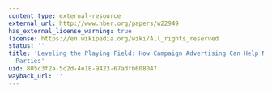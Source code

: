 ```yaml
---
content_type: external-resource
external_url: http://www.nber.org/papers/w22949
has_external_license_warning: true
license: https://en.wikipedia.org/wiki/All_rights_reserved
status: ''
title: 'Leveling the Playing Field: How Campaign Advertising Can Help Non-Dominant
  Parties'
uid: 805c3f2a-5c2d-4e18-9423-67adfb608047
wayback_url: ''
---
```

